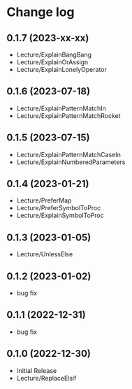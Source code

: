 # Change log

## 0.1.7 (2023-xx-xx)

- Lecture/ExplainBangBang
- Lecture/ExplainOrAssign
- Lecture/ExplainLonelyOperator

## 0.1.6 (2023-07-18)

- Lecture/ExplainPatternMatchIn
- Lecture/ExplainPatternMatchRocket

## 0.1.5 (2023-07-15)

- Lecture/ExplainPatternMatchCaseIn
- Lecture/ExplainNumberedParameters

## 0.1.4 (2023-01-21)

- Lecture/PreferMap
- Lecture/PreferSymbolToProc
- Lecture/ExplainSymbolToProc

## 0.1.3 (2023-01-05)

- Lecture/UnlessElse

## 0.1.2 (2023-01-02)

- bug fix

## 0.1.1 (2022-12-31)

- bug fix

## 0.1.0 (2022-12-30)

- Initial Release
- Lecture/ReplaceElsif
